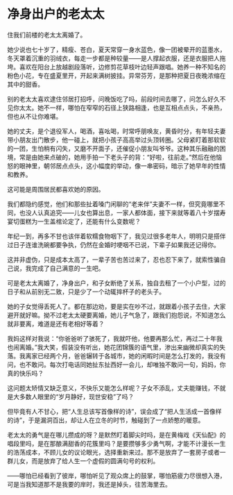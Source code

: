 # 净身出户的老太太

住我们前楼的老太太离婚了。 

她少说也七十岁了，精瘦、苍白，夏天常穿一身水蓝色，像一团被晕开的蓝墨水，冬天罩着沉重的羽绒衣，每走一步都是种较量——是人撑起衣服，还是衣服把人拖垮。喜欢在阳台上放越剧段落听，边修剪花草枝叶边轻声跟唱。她养一种不知名的粉色小花，专在盛夏里开，开起来满树披挂。异常芬芳，是那种把夏日夜晚浓缩在其中的甜香。 

别的老太太喜欢逮住邻居打招呼，问晚饭吃了吗，前段时间去哪了，问怎么好久不见你太太。她不一样，哪怕在窄窄的石径上狭路相逢，也是互相点点头，不亲热，但也从不让你难堪。 

她的丈夫，是个退役军人，喝酒，喜吆喝，时常呼朋唤友，黄昏时分，有年轻夫妻带小朋友出门散步，他一碰上，就把小孩子高高举过头顶转圈。父母紧盯着那软软的一团，生怕稍有闪失，又磨不开面子，还催促小朋友叫爷爷。这种其乐融融的困境，常是由她来点破的，她用手拍一下老头子的背：“好啦，往前走。”然后在他恼怒的眼神里，朝邻居点点头，这小幅度的举动，像一串密码，暗示了她早年的性情和教养。 

这可能是周围居民都喜欢她的原因。 

我们都隐约感觉，他们和那些扯着嗓门闲聊的“老来伴”夫妻不一样，但究竟哪里不同，也没人认真追究——儿女也算出息，一家人都体面，接下来就等着八十岁摆寿宴切蛋糕为一生盖棺论定了，还能有什么变数呢？ 

年纪一到，再多不甘也该伴着软糯食物咽下了，我见过很多老年人，明明只是搭伴过日子连谁洗碗都要争执，仍然在金婚时哽咽不已说，下辈子如果我还记得你。 

这并非虚伪，只是成本太高了，一辈子苦也苦过来了，忍也忍下来了，就索性骗自己说，我完成了自己满意的一生吧。 

可是老太太离婚了，净身出户，和子女断绝了关系，独自去租了一个小户型，过的日子和从前别无二致，只是少了一个动辄摔杯子的老头子。 

她的子女觉得丢死人了。都在那边劝，要是实在吵不过，就跟着小孩子去住，大家避开就好嘛。拗不过老太太硬要离婚，她儿子气急了，跟我们抱怨说，不知道怎么就非要离，难道是还有老相好等着？ 

我妈这样对我说：“你爸爸听了骇死了，我就吓他，他要再那么忙，再过二十年我也闹离婚。”我大笑，假装没有听出，她花团锦簇的语气里，渗出来幽微却真实的失落。我离家已经两个月，爸爸辗转于各城市，她的闲暇时间是怎么打发的，我没有问，也不敢问。每次打电话同她扯东扯西好一会儿，却唯独不敢问一句，妈妈，你真的快乐吗？ 

这问题太矫情又缺乏意义，不快乐又能怎么样呢？子女不添乱，丈夫能赚钱，不就是大多数人眼里的“岁月静好，现世安稳”了吗？ 

但毕竟有人不甘心，把“人生总该写首像样的诗”，误会成了“把人生活成一首像样的诗”，于是漏洞百出，却让人在立冬的时节，触碰到了一点娇憨的暖意。 

老太太的勇气是在哪儿攒成的呀？是默然盯着脚尖时吗，是在黄梅戏《天仙配》的唱段里吗，是在那酿满甜香的花簇里吗？是要攒够多少勇气啊，才能不计漫长一生的浩荡成本，不顾儿女的议论眼光，选择重新来过。那不是放弃了一套房子或者一群儿女，而是放弃了给人生一个虚假的圆满句号的权利。 

——哪怕已经看到了彼岸，哪怕听见了观众席上的鼓掌，哪怕筋疲力尽很想入港，可是当我知道那不是我要的岸时，我还是掉头，往苦海里去。